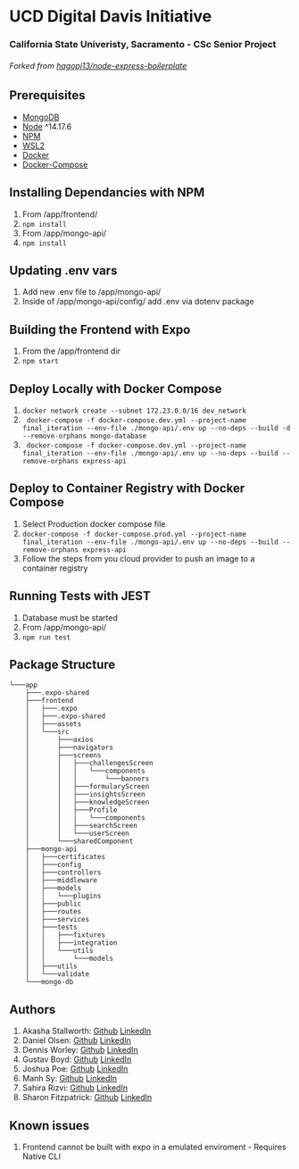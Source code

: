 # UCD Digital Davis Initiative 
### California State Univeristy, Sacramento - CSc Senior Project
###### Forked from [hagopj13/node-express-boilerplate](https://github.com/hagopj13/node-express-boilerplate)

## Prerequisites
- [MongoDB](https://gist.github.com/nrollr/9f523ae17ecdbb50311980503409aeb3)
- [Node](https://nodejs.org/en/download/) ^14.17.6
- [NPM](https://nodejs.org/en/download/package-manager/)
- [WSL2](https://docs.microsoft.com/en-us/windows/wsl/install)
- [Docker](https://www.docker.com/products/docker-desktop)
- [Docker-Compose](https://docs.docker.com/compose/install/)


## Installing Dependancies with NPM
1. From /app/frontend/
2. ```npm install ```
3. From /app/mongo-api/
4. ``` npm install ```

## Updating .env vars 
1. Add new .env file to /app/mongo-api/
2. Inside of /app/mongo-api/config/ add .env via dotenv package

## Building the Frontend with Expo
1. From the /app/frontend dir
2. ``` npm start ```

## Deploy Locally with Docker Compose
1. ``` docker network create --subnet 172.23.0.0/16 dev_network ```
2. ``` docker-compose -f docker-compose.dev.yml --project-name final_iteration --env-file ./mongo-api/.env up --no-deps --build -d --remove-orphans mongo-database```
3. ``` docker-compose -f docker-compose.dev.yml --project-name final_iteration --env-file ./mongo-api/.env up --no-deps --build --remove-orphans express-api```

## Deploy to Container Registry with Docker Compose 
1. Select Production docker compose file
2. ```docker-compose -f docker-compose.prod.yml --project-name final_iteration --env-file ./mongo-api/.env up --no-deps --build --remove-orphans express-api```
3. Follow the steps from you cloud provider to push an image to a container registry

## Running Tests with JEST
1. Database must be started
2. From  /app/mongo-api/
3. ``` npm run test ```


## Package Structure
```
└───app
    ├───.expo-shared
    ├───frontend
    │   ├───.expo
    │   ├───.expo-shared
    │   ├───assets
    │   └───src
    │       ├───axios
    │       ├───navigators
    │       ├───screens
    │       │   ├───challengesScreen
    │       │   │   └───components
    │       │   │       └───banners
    │       │   ├───formularyScreen
    │       │   ├───insightsScreen
    │       │   ├───knowledgeScreen
    │       │   ├───Profile
    │       │   │   └───components
    │       │   ├───searchScreen
    │       │   └───userScreen
    │       └───sharedComponent
    ├───mongo-api
    │   ├───certificates
    │   ├───config
    │   ├───controllers
    │   ├───middleware
    │   ├───models
    │   │   └───plugins
    │   ├───public
    │   ├───routes
    │   ├───services
    │   ├───tests
    │   │   ├───fixtures
    │   │   ├───integration
    │   │   └───utils
    │   │       └───models
    │   ├───utils
    │   └───validate
    └───mongo-db
```
## Authors
1. Akasha Stallworth: [Github](https://github.com/akxsha) [LinkedIn](https://www.linkedin.com/in/akasha-stallworth-75a458160/)
2. Daniel Olsen: [Github](https://github.com/BotOlsen) [LinkedIn](https://www.linkedin.com/in/olsend/)
3. Dennis Worley: [Github](https://github.com/dennisw95) [LinkedIn](https://www.linkedin.com/in/dennis-worley-jr-4ab98b187/)
4. Gustav Boyd: [Github](https://github.com/gustavboyd) [LinkedIn](https://www.linkedin.com/in/gustav-boyd/)
5. Joshua Poe: [Github](https://github.com/icarus44-zer0) [LinkedIn](https://www.linkedin.com/in/joshua-poe/)
6. Manh Sy: [Github](https://github.com/Manhsy) [LinkedIn](https://www.linkedin.com/in/manh-sy/)
7. Sahira Rizvi: [Github](https://github.com/sahirar) [LinkedIn](https://www.linkedin.com/in/sahira-rizvi/)
8. Sharon Fitzpatrick: [Github](https://github.com/2320sharon) [LinkedIn](https://www.linkedin.com/in/sharon-fitzpatrick-9088b31b3)

## Known issues
1. Frontend cannot be built with expo in a emulated enviroment - Requires Native CLI
